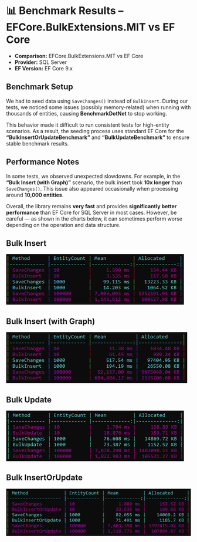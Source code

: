 # 📊 Benchmark Results – EFCore.BulkExtensions.MIT vs EF Core

* **Comparison:** EFCore.BulkExtensions.MIT vs EF Core
* **Provider:** SQL Server
* **EF Version:** EF Core 9.x

## Benchmark Setup

We had to seed data using `SaveChanges()` instead of `BulkInsert`.
During our tests, we noticed some issues (possibly memory-related) when running with thousands of entities, causing **BenchmarkDotNet** to stop working.

This behavior made it difficult to run consistent tests for high-entity scenarios.
As a result, the seeding process uses standard EF Core for the **“BulkInsertOrUpdateBenchmark”** and **“BulkUpdateBenchmark”** to ensure stable benchmark results.

## Performance Notes

In some tests, we observed unexpected slowdowns.
For example, in the **“Bulk Insert (with Graph)”** scenario, the bulk insert took **10x longer** than `SaveChanges()`.
This issue also appeared occasionally when processing around **10,000 entities**.

Overall, the library remains **very fast** and provides **significantly better performance** than EF Core for SQL Server in most cases.
However, be careful — as shown in the charts below, it can sometimes perform worse depending on the operation and data structure.

## Bulk Insert

![Benchmark EFCore vs EFCore.BulkExtensions.MIT – SQL Server - Bulk Insert](https://raw.githubusercontent.com/zzzprojects/learnentityframeworkcore/master/benchmarks/EFCore.BulkExtensions.MIT/benchmark-result/bulk-insert.png)

## Bulk Insert (with Graph)

![Benchmark EFCore vs EFCore.BulkExtensions.MIT – SQL Server - Bulk Insert with Graph](https://raw.githubusercontent.com/zzzprojects/learnentityframeworkcore/master/benchmarks/EFCore.BulkExtensions.MIT/benchmark-result/bulk-insert-with-graph.png)

## Bulk Update

![Benchmark EFCore vs EFCore.BulkExtensions.MIT – SQL Server - Bulk Update](https://raw.githubusercontent.com/zzzprojects/learnentityframeworkcore/master/benchmarks/EFCore.BulkExtensions.MIT/benchmark-result/bulk-update.png)

## Bulk InsertOrUpdate

![Benchmark EFCore vs EFCore.BulkExtensions.MIT – SQL Server - Bulk InsertOrUpdate](https://raw.githubusercontent.com/zzzprojects/learnentityframeworkcore/master/benchmarks/EFCore.BulkExtensions.MIT/benchmark-result/bulk-insert-or-update.png)